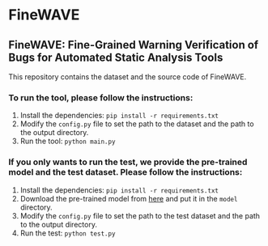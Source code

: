 # FineWAVE
## FineWAVE: Fine-Grained Warning Verification of Bugs for Automated Static Analysis Tools

This repository contains the dataset and the source code of FineWAVE.

### To run the tool, please follow the instructions:
1. Install the dependencies: `pip install -r requirements.txt`
2. Modify the `config.py` file to set the path to the dataset and the path to the output directory.
3. Run the tool: `python main.py`

### If you only wants to run the test, we provide the pre-trained model and the test dataset. Please follow the instructions:
1. Install the dependencies: `pip install -r requirements.txt`
2. Download the pre-trained model from [here](https://drive.google.com/file/d/1kXJJga9CRiEi3n8ZnQ4QuL2ZBrppMLJM/view?usp=drive_link) and put it in the `model` directory.
2. Modify the `config.py` file to set the path to the test dataset and the path to the output directory.
3. Run the test: `python test.py`


